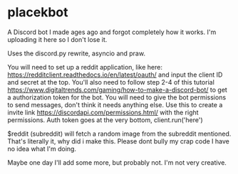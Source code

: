 # placekbot
A Discord bot I made ages ago and forgot completely how it works. I'm uploading it here so I don't lose it. 

Uses the discord.py rewrite, asyncio and praw. 

You will need to set up a reddit application, like here: https://redditclient.readthedocs.io/en/latest/oauth/ and input the client ID and secret at the top. You'll also need to follow step 2-4 of this tutorial https://www.digitaltrends.com/gaming/how-to-make-a-discord-bot/ to get a authorization token for the bot. You will need to give the bot permissions to send messages, don't think it needs anything else. Use this to create a invite link https://discordapi.com/permissions.html/ with the right permissions. Auth token goes at the very bottom, client.run('here')

$reddit (subreddit) will fetch a random image from the subreddit mentioned. That's literally it, why did i make this. Please dont bully my crap code I have no idea what I'm doing.

Maybe one day I'll add some more, but probably not. I'm not very creative.
